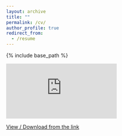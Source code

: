 ```yaml
---
layout: archive
title: ""
permalink: /cv/
author_profile: true
redirect_from:
  - /resume
---
```


{% include base_path %}

<embed src="https://github.com/shayan823/shayan823.github.io/blob/master/files/cv.pdf" type="application/pdf">

[View / Download from the link](https://github.com/shayan823/shayan823.github.io/blob/master/files/cv.pdf)
